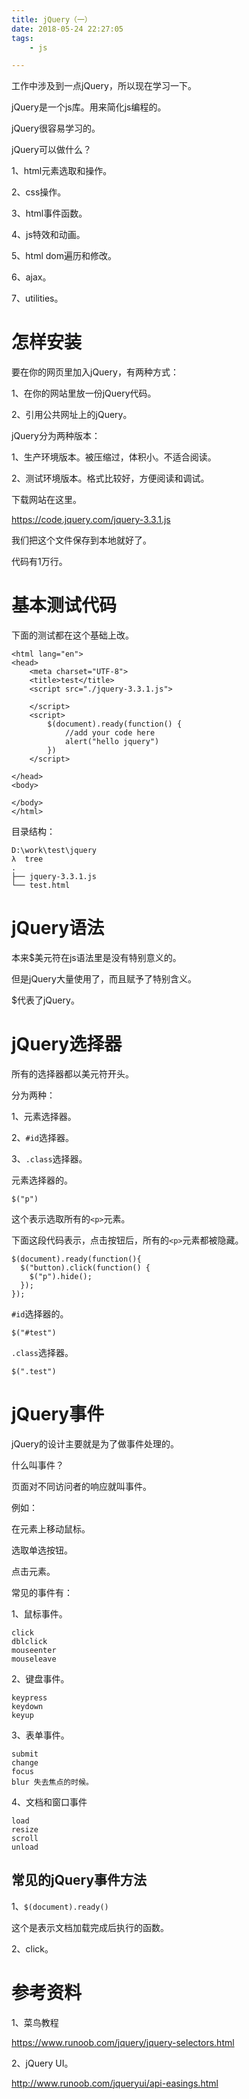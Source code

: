 ```yaml
---
title: jQuery（一）
date: 2018-05-24 22:27:05
tags:
	- js

---
```




工作中涉及到一点jQuery，所以现在学习一下。

jQuery是一个js库。用来简化js编程的。

jQuery很容易学习的。



jQuery可以做什么？

1、html元素选取和操作。

2、css操作。

3、html事件函数。

4、js特效和动画。

5、html dom遍历和修改。

6、ajax。

7、utilities。



# 怎样安装

要在你的网页里加入jQuery，有两种方式：

1、在你的网站里放一份jQuery代码。

2、引用公共网址上的jQuery。

jQuery分为两种版本：

1、生产环境版本。被压缩过，体积小。不适合阅读。

2、测试环境版本。格式比较好，方便阅读和调试。



下载网站在这里。

https://code.jquery.com/jquery-3.3.1.js

我们把这个文件保存到本地就好了。

代码有1万行。



# 基本测试代码

下面的测试都在这个基础上改。

```
<html lang="en">
<head>
    <meta charset="UTF-8">
    <title>test</title>
    <script src="./jquery-3.3.1.js">

    </script>
    <script>
        $(document).ready(function() {
            //add your code here
            alert("hello jquery")
        })
    </script>

</head>
<body>

</body>
</html>
```

目录结构：

```
D:\work\test\jquery
λ  tree
.
├── jquery-3.3.1.js
└── test.html
```



# jQuery语法

本来$美元符在js语法里是没有特别意义的。

但是jQuery大量使用了，而且赋予了特别含义。

$代表了jQuery。



# jQuery选择器

所有的选择器都以美元符开头。

分为两种：

1、元素选择器。

2、`#id`选择器。

3、`.class`选择器。

元素选择器的。

```
$("p")
```

这个表示选取所有的`<p>`元素。

下面这段代码表示，点击按钮后，所有的`<p>`元素都被隐藏。

```
$(document).ready(function(){
  $("button).click(function() {
    $("p").hide();
  });
});
```

`#id`选择器的。

```
$("#test")
```

`.class`选择器。

```
$(".test")
```



# jQuery事件

jQuery的设计主要就是为了做事件处理的。

什么叫事件？

页面对不同访问者的响应就叫事件。

例如：

在元素上移动鼠标。

选取单选按钮。

点击元素。

常见的事件有：

1、鼠标事件。

```
click
dblclick
mouseenter
mouseleave
```

2、键盘事件。

```
keypress
keydown
keyup
```

3、表单事件。

```
submit
change
focus
blur 失去焦点的时候。
```

4、文档和窗口事件

```
load
resize
scroll
unload
```

## 常见的jQuery事件方法

1、`$(document).ready()`

这个是表示文档加载完成后执行的函数。

2、click。





# 参考资料

1、菜鸟教程

https://www.runoob.com/jquery/jquery-selectors.html

2、jQuery UI。

http://www.runoob.com/jqueryui/api-easings.html